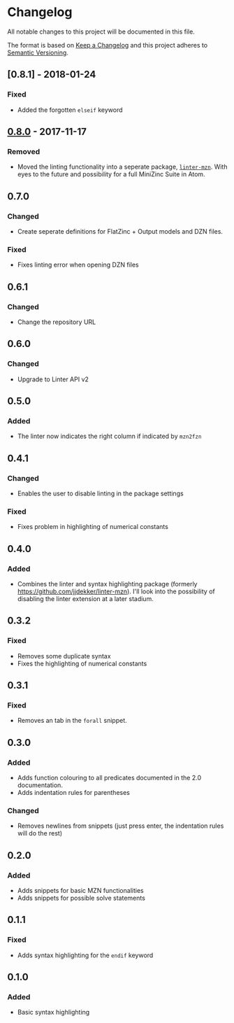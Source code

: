 # Changelog
All notable changes to this project will be documented in this file.

The format is based on [Keep a Changelog](http://keepachangelog.com/en/1.0.0/)
and this project adheres to [Semantic Versioning](http://semver.org/spec/v2.0.0.html).

## [0.8.1] - 2018-01-24
### Fixed
- Added the forgotten `elseif` keyword

## [0.8.0] - 2017-11-17
### Removed
- Moved the linting functionality into a seperate package, [`linter-mzn`](https://github.com/Dekker1/linter-mzn). With eyes to the future and possibility for a full MiniZinc Suite in Atom.

## 0.7.0
### Changed
- Create seperate definitions for FlatZinc + Output models and DZN files.
### Fixed
- Fixes linting error when opening DZN files

## 0.6.1
### Changed
- Change the repository URL

## 0.6.0
### Changed
- Upgrade to Linter API v2

## 0.5.0
### Added
- The linter now indicates the right column if indicated by `mzn2fzn`

## 0.4.1
### Changed
- Enables the user to disable linting in the package settings
### Fixed
- Fixes problem in highlighting of numerical constants

## 0.4.0
### Added
- Combines the linter and syntax highlighting package (formerly https://github.com/jjdekker/linter-mzn). I'll look into the possibility of disabling the linter extension at a later stadium.

## 0.3.2
### Fixed
- Removes some duplicate syntax
- Fixes the highlighting of numerical constants

## 0.3.1
### Fixed
- Removes an tab in the `forall` snippet.

## 0.3.0
### Added
- Adds function colouring to all predicates documented in the 2.0 documentation.
- Adds indentation rules for parentheses
### Changed
- Removes newlines from snippets (just press enter, the indentation rules will do the rest)

## 0.2.0
### Added
- Adds snippets for basic MZN functionalities
- Adds snippets for possible solve statements

## 0.1.1
### Fixed
- Adds syntax highlighting for the `endif` keyword

## 0.1.0
### Added
- Basic syntax highlighting

[0.8.0]: https://github.com/Dekker1/linter-mzn/compare/v0.7.0...v0.8.0
